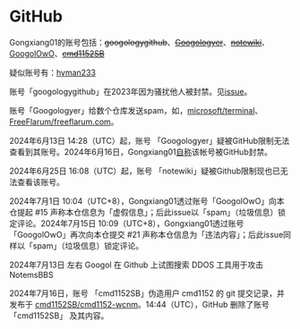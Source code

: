 # GitHub

Gongxiang01的账号包括：~~googologygithub~~、~~[Googologyer](https://web.archive.org/web/20240609235317/https://github.com/Googologyer)~~、~~[notewiki](https://web.archive.org/web/20240609235322/https://github.com/notewiki)~~、[GoogolOwO](https://github.com/GoogolOwO)、~~[cmd1152SB](https://web.archive.org/web/20240716131339/https://github.com/cmd1152SB)~~

疑似账号有：[hyman233](https://github.com/hyman233)

账号「googologygithub」在2023年因为骚扰他人被封禁。见[issue](https://github.com/ZauberViolino/Gongxiang01/issues/16)。

账号「Googologyer」给数个仓库发送spam，如，[microsoft/terminal](https://web.archive.org/web/20240609151836/https://github.com/microsoft/terminal/pull/17350)、[FreeFlarum/freeflarum.com](https://web.archive.org/web/20240609151901/https://github.com/FreeFlarum/freeflarum.com/pull/472)。

2024年6月13日 14:28（UTC）起，账号 「Googologyer」疑被GitHub限制无法查看到其账号。2024年6月16日，Gongxiang01[自称](https://github.com/notewiki/notewiki.github.io/commit/292d06d063a2605be32e92fa24fded60f5dd70e8)该帐号被GitHub封禁。

2024年6月25日 16:08（UTC）起，账号 「notewiki」疑被Github限制现也已无法查看该账号。

2024年7月1日 10:04（UTC+8），Gongxiang01透过账号「GoogolOwO」向本仓提起 #15 声称本仓信息为「虚假信息」；后此issue以「spam」（垃圾信息）锁定评论。2024年7月15日 10:09（UTC+8），Gongxiang01透过账号「GoogolOwO」再次向本仓提交 #21 声称本仓信息为「违法内容」；后此issue同样以「spam」（垃圾信息）锁定评论。

2024年7月13日 左右 Googol 在 Github 上试图搜索 DDOS 工具用于攻击 NotemsBBS


2024年7月16日，账号 「cmd1152SB」伪造用户 cmd1152 的 git 提交记录，并发布于 [cmd1152SB/cmd1152-wcnm](https://web.archive.org/web/20240716130049/https://github.com/cmd1152SB/cmd1152-wcnm)。14:44（UTC），GitHub 删除了账号 「cmd1152SB」 及其内容。
